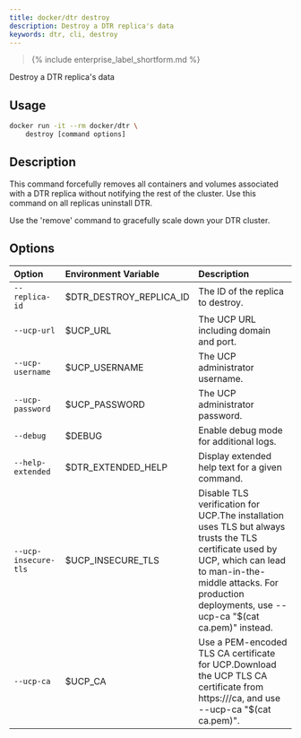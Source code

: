 ```yaml
---
title: docker/dtr destroy
description: Destroy a DTR replica's data
keywords: dtr, cli, destroy
---
```


>{% include enterprise_label_shortform.md %}

Destroy a DTR replica's data

## Usage

```bash
docker run -it --rm docker/dtr \
    destroy [command options]
```

## Description


This command forcefully removes all containers and volumes associated with
a DTR replica without notifying the rest of the cluster. Use this command
on all replicas uninstall DTR.

Use the 'remove' command to gracefully scale down your DTR cluster.


## Options

| Option                        | Environment Variable      | Description                                                                          |
|:------------------------------|:--------------------------|:-------------------------------------------------------------------------------------|
| `--replica-id` | $DTR_DESTROY_REPLICA_ID | The ID of the replica to destroy. |
| `--ucp-url` | $UCP_URL | The UCP URL including domain and port. |
| `--ucp-username` | $UCP_USERNAME | The UCP administrator username. |
| `--ucp-password` | $UCP_PASSWORD | The UCP administrator password. |
| `--debug` | $DEBUG | Enable debug mode for additional logs. |
| `--help-extended` | $DTR_EXTENDED_HELP | Display extended help text for a given command. |
| `--ucp-insecure-tls` | $UCP_INSECURE_TLS | Disable TLS verification for UCP.The installation uses TLS but always trusts  the TLS certificate used by UCP, which can lead to man-in-the-middle attacks.  For production deployments, use --ucp-ca "$(cat ca.pem)" instead. |
| `--ucp-ca` | $UCP_CA | Use a PEM-encoded TLS CA certificate for UCP.Download the UCP TLS CA certificate from https://<ucp-url>/ca, and  use --ucp-ca "$(cat ca.pem)". |

